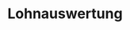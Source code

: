 # Lohnauswertung

<div class="canvas"><div id="js-canvas"></div></div>
<script>
    var modeler = new BpmnJS({container: $('#js-canvas'), width:'100%',height:500 });
    function openFromUrl(url) { $.ajax(url, { dataType : 'text' }).done(async function(xml) {
        try { await modeler.importXML(xml); modeler.get('canvas').zoom('fit-viewport'); } catch (err) { console.error(err); }});}
openFromUrl('./lohnauswertung.bpmn');
</script>

